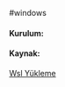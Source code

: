 #windows 

#### Kurulum:

#### Kaynak:
[Wsl Yükleme](https://learn.microsoft.com/en-us/windows/wsl/install)